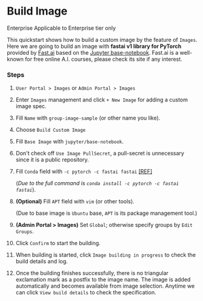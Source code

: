 # Build Image

Enterprise Applicable to Enterprise tier only

This quickstart shows how to build a custom image by the feature of `Images`. Here we are going to build an image with **fastai v1 library for PyTorch** provided by [Fast.ai](https://www.fast.ai/) based on the [Jupyter base-notebook](https://github.com/jupyter/docker-stacks/tree/master/base-notebook). Fast.ai is a well-known for free online A.I. courses, please check its site if any interest.

### Steps

1. `User Portal > Images` or `Admin Portal > Images`
2. Enter `Images` management and click `+ New Image` for adding a custom image spec.
3. Fill `Name` with `group-image-sample` (or other name you like).
4. Choose `Build Custom Image`
5. Fill `Base Image` with `jupyter/base-notebook`.
6. Don't check off `Use Image PullSecret`, a pull-secret is unnecessary since it is a public repository.
7.  Fill `Conda` field with `-c pytorch -c fastai fastai` [\[REF\]](https://docs.fast.ai/index.html#Installation-and-updating)

    (_Due to the full command is `conda install -c pytorch -c fastai fastai`_).
8.  **(Optional)** Fill `APT` field with `vim` (or other tools).

    (Due to base image is `Ubuntu` base, `APT` is its package management tool.)
9. **(Admin Portal > Images)** Set `Global`; otherwise specify groups by `Edit Groups`.
10. Click `Confirm` to start the building.
11. When building is started, click `Image building in progress` to check the build details and log.
12. Once the building finishes successfully, there is no triangular exclamation mark as a postfix to the image name. The image is added automatically and becomes available from image selection. Anytime we can click `View build details` to check the specification.
